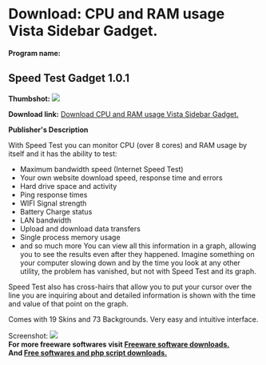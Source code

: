 # Download: CPU and RAM usage Vista Sidebar Gadget.

**Program name:**

## Speed Test Gadget 1.0.1

  
**Thumbshot:** ![](http://www.freewarefiles.com/screenshot/sptestgadget101.gif)   
  
**Download link:** [Download CPU and RAM usage Vista Sidebar Gadget.](http://freesoftwares.boysofts.com/Speed-Test-Gadget_program_37369.html)  
  


**Publisher's Description**  
  


With Speed Test you can monitor CPU (over 8 cores) and RAM usage by itself and it has the ability to test: 

  * Maximum bandwidth speed (Internet Speed Test) 
  * Your own website download speed, response time and errors 
  * Hard drive space and activity 
  * Ping response times 
  * WIFI Signal strength 
  * Battery Charge status 
  * LAN bandwidth 
  * Upload and download data transfers 
  * Single process memory usage 
  * and so much more 
You can view all this information in a graph, allowing you to see the results even after they happened. Imagine something on your computer slowing down and by the time you look at any other utility, the problem has vanished, but not with Speed Test and its graph. 

Speed Test also has cross-hairs that allow you to put your cursor over the line you are inquiring about and detailed information is shown with the time and value of that point on the graph.

Comes with 19 Skins and 73 Backgrounds. Very easy and intuitive interface.

  
  
Screenshot: ![](http://www.freewarefiles.com/screenshot/sptestgadget101.gif)   
**For more freeware softwares visit [Freeware software downloads.](http://freesoftwares.boysofts.com/)**   
**And [Free softwares and php script downloads.](http://www.boysofts.com/)**
